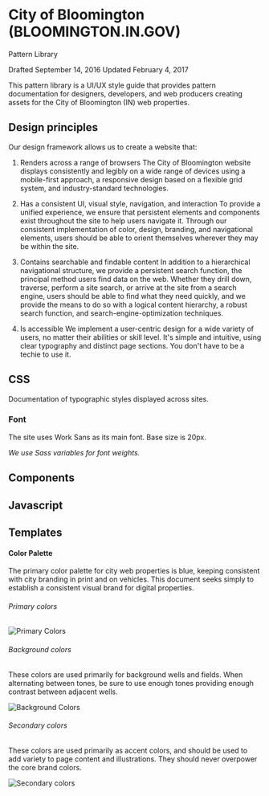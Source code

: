 # City of Bloomington (BLOOMINGTON.IN.GOV)
Pattern Library

Drafted September 14, 2016
Updated February 4, 2017

This pattern library is a UI/UX style guide that provides pattern documentation for designers, developers, and web producers creating assets for the City of Bloomington (IN) web properties. 

## Design principles

Our design framework allows us to create a website that:

1. Renders across a range of browsers
The City of Bloomington website displays consistently and legibly on a wide range of devices using a mobile-first approach, a responsive design based on a flexible grid system, and industry-standard technologies.

2. Has a consistent UI, visual style, navigation, and interaction
To provide a unified experience, we ensure that persistent elements and components exist throughout the site to help users navigate it. Through our consistent implementation of color, design, branding, and navigational elements, users should be able to orient themselves wherever they may be within the site.

3. Contains searchable and findable content
In addition to a hierarchical navigational structure, we provide a persistent search function, the principal method users find data on the web. Whether they drill down, traverse, perform a site search, or arrive at the site from a search engine, users should be able to find what they need quickly, and we provide the means to do so with a logical content hierarchy, a robust search function, and search-engine-optimization techniques.

4. Is accessible
We implement a user-centric design for a wide variety of users, no matter their abilities or skill level. It's simple and intuitive, using clear typography and distinct page sections. You don't have to be a techie to use it.

## CSS
Documentation of typographic styles displayed across sites.

### Font
The site uses Work Sans as its main font. Base size is 20px.

*We use Sass variables for font weights.*


## Components
## Javascript
## Templates

#### Color Palette

The primary color palette for city web properties is blue, keeping consistent with city branding in print and on vehicles. This document seeks simply to establish a consistent visual brand for digital properties. 

###### Primary colors

![Primary Colors](./images/image_0.png)

###### Background colors

These colors are used primarily for background wells and fields. When alternating between tones, be sure to use enough tones providing enough contrast between adjacent wells.

![Background Colors](./images/image_1.png)

###### Secondary colors

These colors are used primarily as accent colors, and should be used to add variety to page content and illustrations. They should never overpower the core brand colors.

![Secondary colors](./images/image_2.png)
